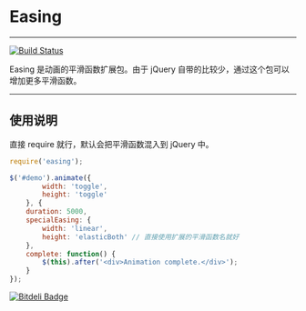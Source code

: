 
# Easing

---

[![Build Status](https://secure.travis-ci.org/aralejs/easing.png)](https://travis-ci.org/aralejs/easing)

Easing 是动画的平滑函数扩展包。由于 jQuery 自带的比较少，通过这个包可以增加更多平滑函数。

---

## 使用说明

直接 require 就行，默认会把平滑函数混入到 jQuery 中。

```js
require('easing');

$('#demo').animate({
        width: 'toggle',
        height: 'toggle'
    }, {
    duration: 5000,
    specialEasing: {
        width: 'linear',
        height: 'elasticBoth' // 直接使用扩展的平滑函数名就好
    },
    complete: function() {
        $(this).after('<div>Animation complete.</div>');
    }
});
```



[![Bitdeli Badge](https://d2weczhvl823v0.cloudfront.net/aralejs/easing/trend.png)](https://bitdeli.com/free "Bitdeli Badge")


